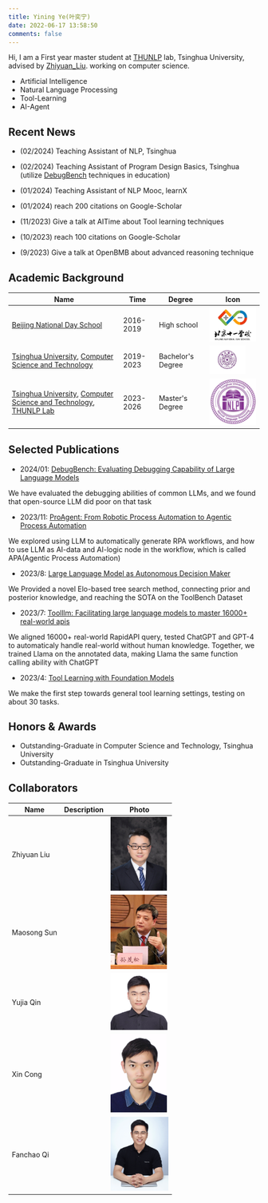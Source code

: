 ```yaml
---
title: Yining Ye(叶奕宁)
date: 2022-06-17 13:58:50
comments: false
---
```


Hi, I am a First year master student at [THUNLP](http://nlp.csai.tsinghua.edu.cn) lab, Tsinghua University, advised by [Zhiyuan_Liu](http://lcg.tsinghua.edu.cn/info/1072/1191.htm).  working on computer science.

- Artificial Intelligence
-  Natural Language Processing
- Tool-Learning
- AI-Agent



## Recent News

- (02/2024) Teaching Assistant of NLP, Tsinghua
- (02/2024) Teaching Assistant of Program Design Basics, Tsinghua (utilize [DebugBench](https://arxiv.org/abs/2401.04621) techniques in education)
- (01/2024) Teaching Assistant of NLP Mooc, learnX
- (01/2024) reach 200 citations on Google-Scholar
- (11/2023) Give a talk at AITime about Tool learning techniques
- (10/2023) reach 100 citations on Google-Scholar

- (9/2023) Give a talk at OpenBMB about advanced reasoning technique



## Academic Background

| Name                                                         | Time      | Degree            | Icon                                                         |
| ------------------------------------------------------------ | --------- | ----------------- | ------------------------------------------------------------ |
| [Beijing National Day School](http://www.bnds.cn)            | 2016-2019 | High school       | <img src="../files/images/about_me/bnds.jpeg" style="zoom:33%;" > |
| [Tsinghua University](https://www.tsinghua.edu.cn), [Computer Science and Technology]() | 2019-2023 | Bachelor's Degree | <img src="../files/images/about_me/thu.jpeg" style="zoom:7%;" > |
| [Tsinghua University](https://www.tsinghua.edu.cn), [Computer Science and Technology](https://www.cs.tsinghua.edu.cn), [THUNLP Lab](http://nlp.csai.tsinghua.edu.cn) | 2023-2026 | Master's Degree   | <img src="../files/images/about_me/thunlp.webp" style="zoom:105%;" > |





## Selected Publications

- 2024/01: [DebugBench: Evaluating Debugging Capability of Large Language Models](https://arxiv.org/abs/2401.04621)

We have evaluated the debugging abilities of common LLMs, and we found that open-source LLM did poor on that task 

- 2023/11: [ProAgent: From Robotic Process Automation to Agentic Process Automation](https://arxiv.org/abs/2311.10751)

We explored using LLM to automatically generate RPA workflows, and how to use LLM as AI-data and AI-logic node in the workflow, which is called APA(Agentic Process Automation)

- 2023/8: [Large Language Model as Autonomous Decision Maker](https://arxiv.org/abs/2308.12519)

We Provided a novel Elo-based tree search method, connecting prior and posterior knowledge, and reaching the SOTA on the ToolBench Dataset

- 2023/7: [Toolllm: Facilitating large language models to master 16000+ real-world apis](https://arxiv.org/abs/2307.16789)

We aligned 16000+ real-world RapidAPI query, tested ChatGPT and GPT-4 to automaticaly handle real-world without human knowledge. Together, we trained Llama on the annotated data, making Llama the same function calling ability with ChatGPT

- 2023/4: [Tool Learning with Foundation Models](https://arxiv.org/abs/2304.08354)

We make the first step towards general tool learning settings, testing on about 30 tasks.



## Honors & Awards

- Outstanding-Graduate in Computer Science and Technology, Tsinghua University
- Outstanding-Graduate in Tsinghua University



## Collaborators

| Name        | Description | Photo                                                        |
| ----------- | ----------- | ------------------------------------------------------------ |
| Zhiyuan Liu |             | <img src="../files/images/about_me/lzy.png" style="zoom:33%;" > |
| Maosong Sun |             | <img src="../files/images/about_me/sms.png" style="zoom:33%;" > |
| Yujia Qin   |             | <img src="../files/images/about_me/qyj.jpg" style="zoom:30%;" > |
| Xin Cong    |             | <img src="../files/images/about_me/cx.jpg" style="zoom:17%;" > |
| Fanchao Qi  |             | <img src="../files/images/about_me/qfc.png" style="zoom:20%;" > |



